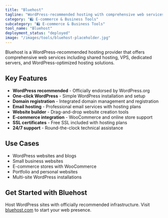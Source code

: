 ```yaml
---
title: "Bluehost"
tagline: "WordPress-recommended hosting with comprehensive web services"
category: "🛍️ E-commerce & Business Tools"
subcategory: "🛍️ E-commerce & Business Tools"
tool_name: "Bluehost"
deployment_status: "deployed"
image: "/images/tools/bluehost-placeholder.jpg"
---
```

Bluehost is a WordPress-recommended hosting provider that offers comprehensive web services including shared hosting, VPS, dedicated servers, and WordPress-optimized hosting solutions.

## Key Features

- **WordPress recommended** - Officially endorsed by WordPress.org
- **One-click WordPress** - Simple WordPress installation and setup
- **Domain registration** - Integrated domain management and registration
- **Email hosting** - Professional email services with hosting plans
- **Website builder** - Drag-and-drop website creation tools
- **E-commerce integration** - WooCommerce and online store support
- **SSL certificates** - Free SSL included with hosting plans
- **24/7 support** - Round-the-clock technical assistance

## Use Cases

- WordPress websites and blogs
- Small business websites
- E-commerce stores with WooCommerce
- Portfolio and personal websites
- Multi-site WordPress installations

## Get Started with Bluehost

Host WordPress sites with officially recommended infrastructure. Visit [bluehost.com](https://www.bluehost.com) to start your web presence.
